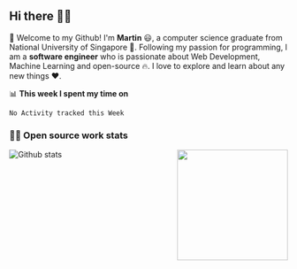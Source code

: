 ## Hi there 👋🤓


🎉 Welcome to my Github! I'm **Martin** 😃, a computer science graduate from National University of Singapore 🏫.
Following my passion for programming, I am a **software engineer** who is passionate about Web Development, Machine Learning and open-source 🔥. 
I love to explore and learn about any new things ❤️.


📊 **This week I spent my time on**
<!--START_SECTION:waka-->
```text
No Activity tracked this Week
```
<!--END_SECTION:waka-->


### 👨‍💻 Open source work stats

![Github stats](https://github-readme-stats.vercel.app/api?username=panda-sheep&show_icons=true&theme=onedark)
<img align='right' src='https://octodex.github.com/images/hula_loop_octodex03.gif' width='200"'>


